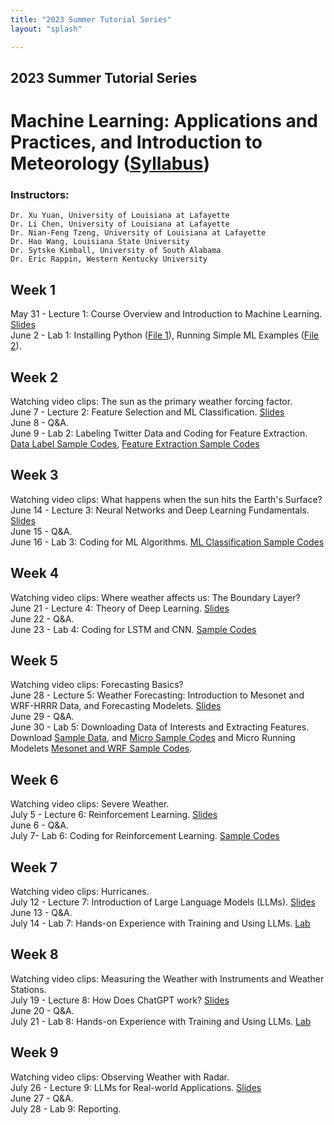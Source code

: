 ```yaml
---
title: "2023 Summer Tutorial Series"
layout: "splash"

---
```




## 2023 Summer Tutorial Series

# Machine Learning: Applications and Practices, and Introduction to Meteorology ([Syllabus](/tutorial/2023/Syllabus.pdf))

### Instructors:  
	Dr. Xu Yuan, University of Louisiana at Lafayette  
	Dr. Li Chen, University of Louisiana at Lafayette  
	Dr. Nian-Feng Tzeng, University of Louisiana at Lafayette  
	Dr. Hao Wang, Louisiana State University  
	Dr. Sytske Kimball, University of South Alabama  
	Dr. Eric Rappin, Western Kentucky University  



## Week 1
May 31 - Lecture 1: Course Overview and Introduction to Machine Learning. [Slides](/tutorial/2023/lecture_1.pdf)  
June 2 - Lab 1: Installing Python ([File 1](/tutorial/2022/installing_python.pdf)), Running Simple ML Examples ([File 2](/tutorial/2022/Traditional_ML.docx)).  


## Week 2
Watching video clips: The sun as the primary weather forcing factor.  
June 7 - Lecture 2: Feature Selection and ML Classification. [Slides](/tutorial/2023/lecture_2.pdf)  
June 8 - Q&A.  
June 9 - Lab 2: Labeling Twitter Data and Coding for Feature Extraction. [Data Label Sample Codes](/tutorial/2022/Labeling_code.zip), [Feature Extraction Sample Codes](/tutorial/2022/Feature_Extraction_code.zip)  


## Week 3
Watching video clips: What happens when the sun hits the Earth's Surface?  
June 14 - Lecture 3: Neural Networks and Deep Learning Fundamentals. [Slides](/tutorial/2023/lecture_3.pdf)  
June 15 - Q&A.  
June 16 - Lab 3: Coding for ML Algorithms. [ML Classification Sample Codes](/tutorial/2023/ML_Classification_code.zip)  


## Week 4
Watching video clips: Where weather affects us: The Boundary Layer?  
June 21 - Lecture 4: Theory of Deep Learning. [Slides](/tutorial/2023/lecture_4.pdf)  
June 22 - Q&A.  
June 23 - Lab 4: Coding for LSTM and CNN. [Sample Codes](/tutorial/2023/LSTMCNN.zip)  


## Week 5
Watching video clips: Forecasting Basics?  
June 28 - Lecture 5: Weather Forecasting: Introduction to Mesonet and WRF-HRRR Data, and Forecasting Modelets. [Slides](/tutorial/2023/lecture_5.pdf)  
June 29 - Q&A.  
June 30 - Lab 5: Downloading Data of Interests and Extracting Features. Download [Sample Data](https://drive.google.com/file/d/1_PE2-Y0rz-5_9-jM1ZuqXqeNhmg0VKkV/view?usp=share_link), and [Micro Sample Codes](https://drive.google.com/file/d/1D5VrocUmQKwYh8HZ4DxirvtNi3tIV7rm/view?usp=share_link) and Micro Running Modelets [Mesonet and WRF Sample Codes](https://drive.google.com/file/d/1DU7st_iSQ2PIeM2Dpx1vnJ0exy_eZads/view?usp=share_link).  


## Week 6
Watching video clips: Severe Weather.  
July 5 - Lecture 6: Reinforcement Learning. [Slides](/tutorial/2023/lecture_6.pdf)  
June 6 - Q&A.  
July 7- Lab 6: Coding for Reinforcement Learning. [Sample Codes](https://drive.google.com/file/d/1-NDPk--BDYzyMwmgd9JXhMdCT2Jfjt6M/view?usp=share_link)  


## Week 7
Watching video clips: Hurricanes.  
July 12 - Lecture 7: Introduction of Large Language Models (LLMs). [Slides](https://drive.google.com/file/d/1NeLlLKhUwukN00q6smyLvw-kfIOULkLH/view?usp=share_link)  
June 13 - Q&A.  
July 14 - Lab 7: Hands-on Experience with Training and Using LLMs. [Lab](https://colab.research.google.com/drive/1Tb46AR_3-9xL2pAV2KqONxaQ6kWGsW8K?usp=sharing)  


## Week 8
Watching video clips: Measuring the Weather with Instruments and Weather Stations.  
July 19 - Lecture 8: How Does ChatGPT work? [Slides](https://drive.google.com/file/d/1NN7_CIx6d2N1HbYtvQYK9t7bq6vcd0Yw/view?usp=share_link)  
June 20 - Q&A.  
July 21 - Lab 8: Hands-on Experience with Training and Using LLMs. [Lab](https://colab.research.google.com/drive/1pwN7NJPFga0WxMGof1D9uuPEKz4mHyk0?usp=sharing)  
 


## Week 9
Watching video clips: Observing Weather with Radar.  
July 26 - Lecture 9: LLMs for Real-world Applications. [Slides](https://drive.google.com/file/d/1oU4jgord6J-MG7wKAFwwgDoY3h6zgdbI/view?usp=share_link)  
June 27 - Q&A.  
July 28 - Lab 9: Reporting.  




